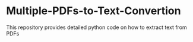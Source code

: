 # Multiple-PDFs-to-Text-Convertion
This repository provides detailed python code on how to extract text from PDFs
